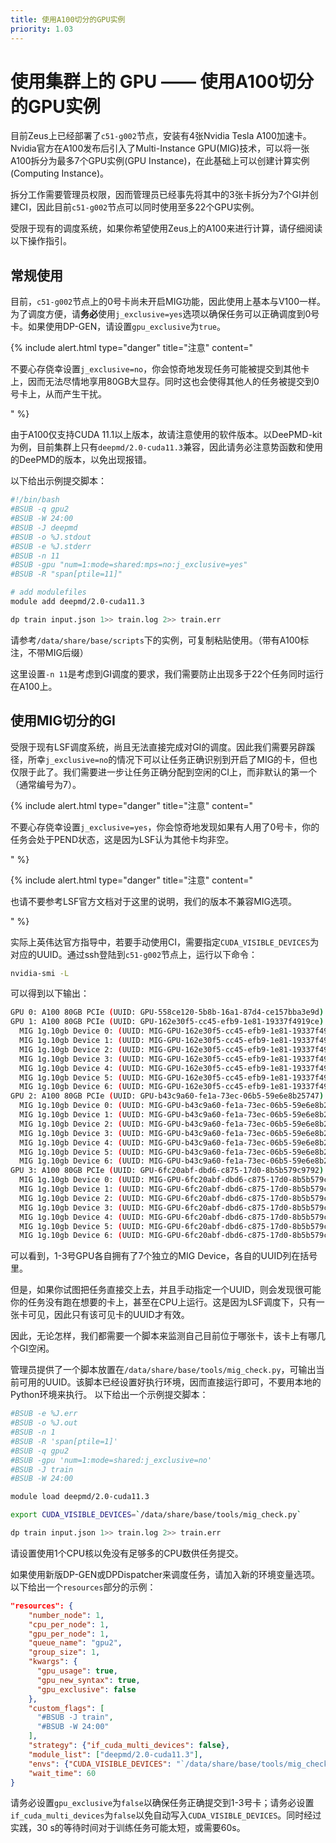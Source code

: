 ```yaml
---
title: 使用A100切分的GPU实例
priority: 1.03
---
```


# 使用集群上的 GPU —— 使用A100切分的GPU实例

目前Zeus上已经部署了`c51-g002`节点，安装有4张Nvidia Tesla A100加速卡。Nvidia官方在A100发布后引入了Multi-Instance GPU(MIG)技术，可以将一张A100拆分为最多7个GPU实例(GPU Instance)，在此基础上可以创建计算实例(Computing Instance)。

拆分工作需要管理员权限，因而管理员已经事先将其中的3张卡拆分为7个GI并创建CI，因此目前`c51-g002`节点可以同时使用至多22个GPU实例。

受限于现有的调度系统，如果你希望使用Zeus上的A100来进行计算，请仔细阅读以下操作指引。

## 常规使用

目前，`c51-g002`节点上的0号卡尚未开启MIG功能，因此使用上基本与V100一样。为了调度方便，请**务必**使用`j_exclusive=yes`选项以确保任务可以正确调度到0号卡。如果使用DP-GEN，请设置`gpu_exclusive`为`true`。

{% include alert.html type="danger" title="注意" content="<p>不要心存侥幸设置<code>j_exclusive=no</code>，你会惊奇地发现任务可能被提交到其他卡上，因而无法尽情地享用80GB大显存。同时这也会使得其他人的任务被提交到0号卡上，从而产生干扰。</p>" %}

由于A100仅支持CUDA 11.1以上版本，故请注意使用的软件版本。以DeePMD-kit为例，目前集群上只有`deepmd/2.0-cuda11.3`兼容，因此请务必注意势函数和使用的DeePMD的版本，以免出现报错。

以下给出示例提交脚本：

```bash
#!/bin/bash
#BSUB -q gpu2
#BSUB -W 24:00
#BSUB -J deepmd
#BSUB -o %J.stdout
#BSUB -e %J.stderr
#BSUB -n 11
#BSUB -gpu "num=1:mode=shared:mps=no:j_exclusive=yes"
#BSUB -R "span[ptile=11]"

# add modulefiles
module add deepmd/2.0-cuda11.3

dp train input.json 1>> train.log 2>> train.err
```

请参考`/data/share/base/scripts`下的实例，可复制粘贴使用。（带有A100标注，不带MIG后缀）

这里设置`-n 11`是考虑到GI调度的要求，我们需要防止出现多于22个任务同时运行在A100上。

## 使用MIG切分的GI

受限于现有LSF调度系统，尚且无法直接完成对GI的调度。因此我们需要另辟蹊径，所幸`j_exclusive=no`的情况下可以让任务正确识别到开启了MIG的卡，但也仅限于此了。我们需要进一步让任务正确分配到空闲的CI上，而非默认的第一个（通常编号为7）。

{% include alert.html type="danger" title="注意" content="<p>不要心存侥幸设置<code>j_exclusive=yes</code>，你会惊奇地发现如果有人用了0号卡，你的任务会处于PEND状态，这是因为LSF认为其他卡均非空。</p>" %}

{% include alert.html type="danger" title="注意" content="<p>也请不要参考LSF官方文档对于这里的说明，我们的版本不兼容MIG选项。</p>" %}

实际上英伟达官方指导中，若要手动使用CI，需要指定`CUDA_VISIBLE_DEVICES`为对应的UUID。通过ssh登陆到`c51-g002`节点上，运行以下命令：

```bash
nvidia-smi -L
```

可以得到以下输出：

```bash
GPU 0: A100 80GB PCIe (UUID: GPU-558ce120-5b8b-16a1-87d4-ce157bba3e9d)
GPU 1: A100 80GB PCIe (UUID: GPU-162e30f5-cc45-efb9-1e81-19337f4919ce)
  MIG 1g.10gb Device 0: (UUID: MIG-GPU-162e30f5-cc45-efb9-1e81-19337f4919ce/7/0)
  MIG 1g.10gb Device 1: (UUID: MIG-GPU-162e30f5-cc45-efb9-1e81-19337f4919ce/8/0)
  MIG 1g.10gb Device 2: (UUID: MIG-GPU-162e30f5-cc45-efb9-1e81-19337f4919ce/9/0)
  MIG 1g.10gb Device 3: (UUID: MIG-GPU-162e30f5-cc45-efb9-1e81-19337f4919ce/11/0)
  MIG 1g.10gb Device 4: (UUID: MIG-GPU-162e30f5-cc45-efb9-1e81-19337f4919ce/12/0)
  MIG 1g.10gb Device 5: (UUID: MIG-GPU-162e30f5-cc45-efb9-1e81-19337f4919ce/13/0)
  MIG 1g.10gb Device 6: (UUID: MIG-GPU-162e30f5-cc45-efb9-1e81-19337f4919ce/14/0)
GPU 2: A100 80GB PCIe (UUID: GPU-b43c9a60-fe1a-73ec-06b5-59e6e8b25747)
  MIG 1g.10gb Device 0: (UUID: MIG-GPU-b43c9a60-fe1a-73ec-06b5-59e6e8b25747/7/0)
  MIG 1g.10gb Device 1: (UUID: MIG-GPU-b43c9a60-fe1a-73ec-06b5-59e6e8b25747/8/0)
  MIG 1g.10gb Device 2: (UUID: MIG-GPU-b43c9a60-fe1a-73ec-06b5-59e6e8b25747/9/0)
  MIG 1g.10gb Device 3: (UUID: MIG-GPU-b43c9a60-fe1a-73ec-06b5-59e6e8b25747/10/0)
  MIG 1g.10gb Device 4: (UUID: MIG-GPU-b43c9a60-fe1a-73ec-06b5-59e6e8b25747/11/0)
  MIG 1g.10gb Device 5: (UUID: MIG-GPU-b43c9a60-fe1a-73ec-06b5-59e6e8b25747/12/0)
  MIG 1g.10gb Device 6: (UUID: MIG-GPU-b43c9a60-fe1a-73ec-06b5-59e6e8b25747/13/0)
GPU 3: A100 80GB PCIe (UUID: GPU-6fc20abf-dbd6-c875-17d0-8b5b579c9792)
  MIG 1g.10gb Device 0: (UUID: MIG-GPU-6fc20abf-dbd6-c875-17d0-8b5b579c9792/7/0)
  MIG 1g.10gb Device 1: (UUID: MIG-GPU-6fc20abf-dbd6-c875-17d0-8b5b579c9792/8/0)
  MIG 1g.10gb Device 2: (UUID: MIG-GPU-6fc20abf-dbd6-c875-17d0-8b5b579c9792/9/0)
  MIG 1g.10gb Device 3: (UUID: MIG-GPU-6fc20abf-dbd6-c875-17d0-8b5b579c9792/11/0)
  MIG 1g.10gb Device 4: (UUID: MIG-GPU-6fc20abf-dbd6-c875-17d0-8b5b579c9792/12/0)
  MIG 1g.10gb Device 5: (UUID: MIG-GPU-6fc20abf-dbd6-c875-17d0-8b5b579c9792/13/0)
  MIG 1g.10gb Device 6: (UUID: MIG-GPU-6fc20abf-dbd6-c875-17d0-8b5b579c9792/14/0)
```

可以看到，1-3号GPU各自拥有了7个独立的MIG Device，各自的UUID列在括号里。

但是，如果你试图把任务直接交上去，并且手动指定一个UUID，则会发现很可能你的任务没有跑在想要的卡上，甚至在CPU上运行。这是因为LSF调度下，只有一张卡可见，因此只有该可见卡的UUID才有效。

因此，无论怎样，我们都需要一个脚本来监测自己目前位于哪张卡，该卡上有哪几个GI空闲。

管理员提供了一个脚本放置在`/data/share/base/tools/mig_check.py`，可输出当前可用的UUID。该脚本已经设置好执行环境，因而直接运行即可，不要用本地的Python环境来执行。
以下给出一个示例提交脚本：

```bash
#BSUB -e %J.err
#BSUB -o %J.out
#BSUB -n 1
#BSUB -R 'span[ptile=1]'
#BSUB -q gpu2
#BSUB -gpu 'num=1:mode=shared:j_exclusive=no'
#BSUB -J train
#BSUB -W 24:00

module load deepmd/2.0-cuda11.3

export CUDA_VISIBLE_DEVICES=`/data/share/base/tools/mig_check.py`

dp train input.json 1>> train.log 2>> train.err

```

请设置使用1个CPU核以免没有足够多的CPU数供任务提交。

如果使用新版DP-GEN或DPDispatcher来调度任务，请加入新的环境变量选项。以下给出一个`resources`部分的示例：

```json
"resources": {
    "number_node": 1,
    "cpu_per_node": 1,
    "gpu_per_node": 1,
    "queue_name": "gpu2",
    "group_size": 1,
    "kwargs": {
      "gpu_usage": true,
      "gpu_new_syntax": true,
      "gpu_exclusive": false
    },
    "custom_flags": [
      "#BSUB -J train",
      "#BSUB -W 24:00"
    ],
    "strategy": {"if_cuda_multi_devices": false},
    "module_list": ["deepmd/2.0-cuda11.3"],
    "envs": {"CUDA_VISIBLE_DEVICES": "`/data/share/base/tools/mig_check.py`"},
    "wait_time": 60
}
```

请务必设置`gpu_exclusive`为`false`以确保任务正确提交到1-3号卡；请务必设置`if_cuda_multi_devices`为`false`以免自动写入`CUDA_VISIBLE_DEVICES`。同时经过实践，30 s的等待时间对于训练任务可能太短，或需要60s。
